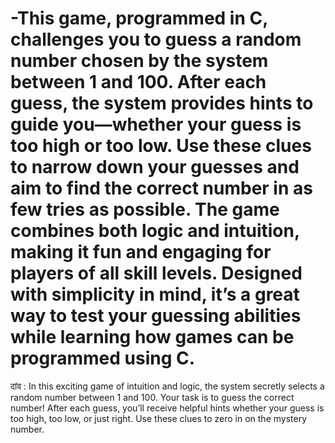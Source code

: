# -This game, programmed in C, challenges you to guess a random number chosen by the system between 1 and 100. After each guess, the system provides hints to guide you—whether your guess is too high or too low. Use these clues to narrow down your guesses and aim to find the correct number in as few tries as possible. The game combines both logic and intuition, making it fun and engaging for players of all skill levels. Designed with simplicity in mind, it’s a great way to test your guessing abilities while learning how games can be programmed using C.
दांव : In this exciting game of intuition and logic, the system secretly selects a random number between 1 and 100. Your task is to guess the correct number! After each guess, you’ll receive helpful hints whether your guess is too high, too low, or just right. Use these clues to zero in on the mystery number. 
